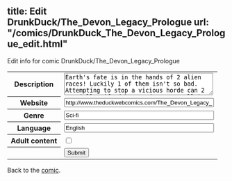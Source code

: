 title: Edit DrunkDuck/The_Devon_Legacy_Prologue
url: "/comics/DrunkDuck_The_Devon_Legacy_Prologue_edit.html"
---
Edit info for comic DrunkDuck/The_Devon_Legacy_Prologue

<form name="comic" action="http://gaepostmail.appspot.com/comic/" method="post">
<table class="comicinfo">
<tr>
<th>Description</th><td><textarea name="description" cols="40" rows="3">Earth's fate is in the hands of 2 alien races! Luckily 1 of them isn't so bad. Attempting to stop a vicious horde can 2 specially gifted humans (Fenny &amp; Sally) actually  turn the tables of balance on this war? Year 2132</textarea></td>
</tr>
<tr>
<th>Website</th><td><input type="text" name="url" value="http://www.theduckwebcomics.com/The_Devon_Legacy_Prologue/" size="40"/></td>
</tr>
<tr>
<th>Genre</th><td><input type="text" name="genre" value="Sci-fi" size="40"/></td>
</tr>
<tr>
<th>Language</th><td><input type="text" name="language" value="English" size="40"/></td>
</tr>
<tr>
<th>Adult content</th><td><input type="checkbox" name="adult" value="adult" /></td>
</tr>
<tr>
<th></th><td>
<input type="hidden" name="comic" value="DrunkDuck_The_Devon_Legacy_Prologue" />
<input type="submit" name="submit" value="Submit" />
</td>
</tr>
</table>
</form>

Back to the [comic](DrunkDuck_The_Devon_Legacy_Prologue.html).
